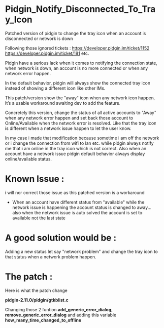 # Pidgin_Notify_Disconnected_To_Tray_Icon
Patched version of pidgin to change the tray icon when an account is disconnected or network is down 

Following those ignored tickets :
https://developer.pidgin.im/ticket/1152
https://developer.pidgin.im/ticket/181
etc. 

Pidgin have a serious lack when it comes to notifying the connection state, when network is down, an account is no more connected or when any network error happen. 

In the default behavior, pidgin will always show the connected tray icon instead of showing a different icon like other IMs. 

This patch/version show the "away" icon when any network icon happen. It’s a usable workaround awaiting dev to add the feature.

Concretely this version, change the status of all active accounts to "Away" when any network error happen and set back those account to Online/Available when the network error is resolved. Like that the tray icon is different when a network issue happen to let the user know. 

In my case i made that modification because sometime i am off the network or i change the connection from wifi to lan etc. while pidgin always notify me that i am online in the tray icon which is not correct. Also when an account have a network issue pidgin default behavior always display online/available status. 

# Known Issue : 
i will nor correct those issue as this patched version is a workaround 
- When an account have different status from "available" while the network issue is happening the account status is changed to away... also when the network issue is auto solved the account is set to available not the last state  

# A good solution would be : 
Adding a new status let say "network problem" and change the tray icon to that status when a network problem happen. 

# The patch :
Here is what the patch change

**pidgin-2.11.0/pidgin/gtkblist.c**

Changing those 2 funtion **add_generic_error_dialog**, **remove_generic_error_dialog** and adding this variable **how_many_time_changed_to_offline**
